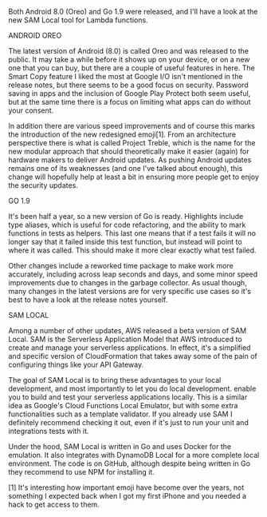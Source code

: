Both Android 8.0 (Oreo) and Go 1.9 were released, and I'll have a look at the new SAM Local tool for Lambda functions.



ANDROID OREO


The latest version of Android (8.0) is called Oreo and was released to the public. It may take a while before it shows up on your device, or on a new one that you can buy, but there are a couple of useful features in here. The Smart Copy feature I liked the most at Google I/O isn't mentioned in the release notes, but there seems to be a good focus on security. Password saving in apps and the inclusion of Google Play Protect both seem useful, but at the same time there is a focus on limiting what apps can do without your consent.

In addition there are various speed improvements and of course this marks the introduction of the new redesigned emoji[1]. From an architecture perspective there is what is called Project Treble, which is the name for the new modular approach that should theoretically make it easier (again) for hardware makers to deliver Android updates. As pushing Android updates remains one of its weaknesses (and one I've talked about enough), this change will hopefully help at least a bit in ensuring more people get to enjoy the security updates.



GO 1.9


It's been half a year, so a new version of Go is ready. Highlights include type aliases, which is useful for code refactoring, and the ability to mark functions in tests as helpers. This last one means that if a test fails it will no longer say that it failed inside this test function, but instead will point to where it was called. This should make it more clear exactly what test failed.

Other changes include a reworked time package to make work more accurately, including across leap seconds and days, and some minor speed improvements due to changes in the garbage collector. As usual though, many changes in the latest versions are for very specific use cases so it's best to have a look at the release notes yourself.



SAM LOCAL


Among a number of other updates, AWS released a beta version of SAM Local. SAM is the Serverless Application Model that AWS introduced to create and manage your serverless applications. In effect, it's a simplified and specific version of CloudFormation that takes away some of the pain of configuring things like your API Gateway.

The goal of SAM Local is to bring these advantages to your local development, and most importantly to let you do local development. enable you to build and test your serverless applications locally. This is a similar idea as Google's Cloud Functions Local Emulator, but with some extra functionalities such as a template validator. If you already use SAM I definitely recommend checking it out, even if it's just to run your unit and integrations tests with it.

Under the hood, SAM Local is written in Go and uses Docker for the emulation. It also integrates with DynamoDB Local for a more complete local environment. The code is on GitHub, although despite being written in Go they recommend to use NPM for installing it.

[1] It's interesting how important emoji have become over the years, not something I expected back when I got my first iPhone and you needed a hack to get access to them.
